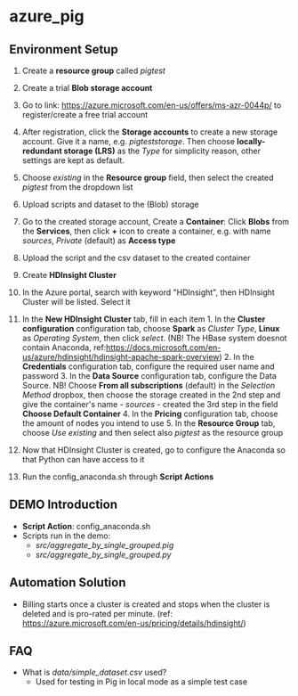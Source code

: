 # azure_pig

## Environment Setup

1. Create a **resource group** called *pigtest*

2. Create a trial **Blob storage account**
  1. Go to link: <https://azure.microsoft.com/en-us/offers/ms-azr-0044p/> to register/create a free trial account
  2. After registration, click the **Storage accounts** to create a new storage account. Give it a name, e.g. *pigteststorage*. Then choose **locally-redundant storage (LRS)** as the *Type* for simplicity reason, other settings are kept as default.
  3. Choose *existing* in the **Resource group** field, then select the created *pigtest* from the dropdown list

3. Upload scripts and dataset to the (Blob) storage
  1. Go to the created storage account, Create a **Container**: Click **Blobs** from the **Services**, then click **+** icon to create a container, e.g. with name *sources*, *Private* (default) as **Access type** 
  2. Upload the script and the csv dataset to the created container

4. Create **HDInsight Cluster**
  1. In the Azure portal, search with keyword "HDInsight", then HDInsight Cluster will be listed. Select it
  2. In the **New HDInsight Cluster** tab, fill in each item
    1. In the **Cluster configuration** configuration tab, choose **Spark** as *Cluster Type*, **Linux** as *Operating System*, then click *select*. (NB! The HBase system doesnot contain Anaconda, ref:<https://docs.microsoft.com/en-us/azure/hdinsight/hdinsight-apache-spark-overview>)
    2. In the **Credentials** configuration tab, configure the required user name and password
    3. In the **Data Source** configuration tab, configure the Data Source. NB! Choose **From all subscriptions** (default) in the *Selection Method* dropbox, then choose the storage created in the 2nd step and give the container's name - *sources* - created the 3rd step in the field **Choose Default Container**
    4. In the **Pricing** configuration tab, choose the amount of nodes you intend to use
    5. In the **Resource Group** tab, choose *Use existing* and then select also *pigtest* as the resource group  

5. Now that HDInsight Cluster is created, go to configure the Anaconda so that Python can have access to it
  1. Run the config_anaconda.sh through **Script Actions**

## DEMO Introduction
* **Script Action**: config_anaconda.sh
* Scripts run in the demo: 
  * *src/aggregate_by_single_grouped.pig*
  * *src/aggregate_by_single_grouped.py*

## Automation Solution
* Billing starts once a cluster is created and stops when the cluster is deleted and is pro-rated per minute. (ref: <https://azure.microsoft.com/en-us/pricing/details/hdinsight/>)

## FAQ
* What is *data/simple_dataset.csv* used?
  * Used for testing in Pig in local mode as a simple test case





